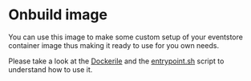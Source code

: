 # Onbuild image

You can use this image to make some custom setup of your eventstore container image thus making it ready to use for you own needs.

Please take a look at the [Dockerile](./Dockerfile) and the [entrypoint.sh](./entrypoint.sh) script to understand how to use it.
